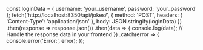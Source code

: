 const loginData = {
    username: 'your_username',
    password: 'your_password'
};
fetch('http://localhost:8350/api/jokes/', {
    method: 'POST',
    headers: {
        'Content-Type': 'application/json'
    },
    body: JSON.stringify(loginData)
})
.then(response => response.json())
.then(data => {
    console.log(data);
    // Handle the response data in your frontend
})
.catch(error => {
    console.error('Error:', error);
});

